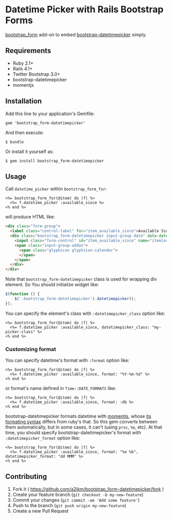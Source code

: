 # Datetime Picker with Rails Bootstrap Forms

[bootstrap_form](http://rubygems.org/gems/bootstrap_form) add-on to embed [bootstrap-datetimepicker](http://eonasdan.github.io/bootstrap-datetimepicker/) simply.

## Requirements

* Ruby 2.1+
* Rails 4.1+
* Twitter Bootstrap 3.0+
* bootstrap-datetimepicker
* momentjs

## Installation

Add this line to your application's Gemfile:

    gem 'bootstrap_form-datetimepicker'

And then execute:

    $ bundle

Or install it yourself as:

    $ gem install bootstrap_form-datetimepicker

## Usage

Call `datetime_picker` within `bootstrap_form_for`:

```erb
<%= bootstrap_form_for(@item) do |f| %>
  <%= f.datetime_picker :available_since %>
<% end %>
```

will produce HTML like:

```html
<div class="form-group">
  <label class="control-label" for="item_available_since">Available Since</label>
  <div class="bootstrap_form-datetimepicker input-group date" data-date-format="YYYY-MM-DD HH:mm:ss ZZ">
    <input class="form-control" id="item_available_since" name="item[available_since]" type="text" value="1955-10-23 11:22:33" />
    <span class="input-group-addon">
      <span class="glyphicon glyphicon-calendar">
      </span>
    </span>
  </div>
</div>
```

Note that `bootstrap_form-datetimepicker` class is used for wrapping div element. So You should initialize widget like:

```javascript
$(function () {
    $('.bootstrap_form-datetimepicker').datetimepicker();
});
```

You can specify the element's class with `:datetimepicker_class` option like:

```erb
<%= bootstrap_form_for(@item) do |f| %>
  <%= f.datetime_picker :available_since, datetimepicker_class: "my-picker-class" %>
<% end %>
```


### Customizing format

You can specify datetime's format with `:format` option like:

```erb
<%= bootstrap_form_for(@item) do |f| %>
  <%= f.datetime_picker :available_since, format: "%Y-%m-%d" %>
<% end %>
```

or format's name defined in `Time::DATE_FORMATS` like:

```erb
<%= bootstrap_form_for(@item) do |f| %>
  <%= f.datetime_picker :available_since, format: :db %>
<% end %>
```

bootstrap-datetimepicker formats datetime with [momentjs](http://momentjs.com), whose [its formating syntax](http://momentjs.com/docs/#/parsing/string-format/) differs from ruby's that. So this gem converts between them automatically, but in some cases, it can't (using `proc`, `%e`, etc). At that time, you should specify bootstrap-datetimepicker's format with `:datetimepicker_format` option like:

```erb
<%= bootstrap_form_for(@item) do |f| %>
  <%= f.datetime_picker :available_since, format: "%e %b", datetimepicker_format: "dd MMM" %>
<% end %>
```


## Contributing

1. Fork it ( https://github.com/a2ikm/bootstrap_form-datetimepicker/fork )
2. Create your feature branch (`git checkout -b my-new-feature`)
3. Commit your changes (`git commit -am 'Add some feature'`)
4. Push to the branch (`git push origin my-new-feature`)
5. Create a new Pull Request
